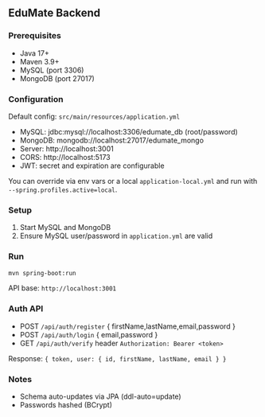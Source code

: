 ## EduMate Backend

### Prerequisites

- Java 17+
- Maven 3.9+
- MySQL (port 3306)
- MongoDB (port 27017)

### Configuration

Default config: `src/main/resources/application.yml`

- MySQL: jdbc:mysql://localhost:3306/edumate_db (root/password)
- MongoDB: mongodb://localhost:27017/edumate_mongo
- Server: http://localhost:3001
- CORS: http://localhost:5173
- JWT: secret and expiration are configurable

You can override via env vars or a local `application-local.yml` and run with `--spring.profiles.active=local`.

### Setup

1. Start MySQL and MongoDB
2. Ensure MySQL user/password in `application.yml` are valid

### Run

```bash
mvn spring-boot:run
```

API base: `http://localhost:3001`

### Auth API

- POST `/api/auth/register` { firstName,lastName,email,password }
- POST `/api/auth/login` { email,password }
- GET `/api/auth/verify` header `Authorization: Bearer <token>`

Response: `{ token, user: { id, firstName, lastName, email } }`

### Notes

- Schema auto-updates via JPA (ddl-auto=update)
- Passwords hashed (BCrypt)
